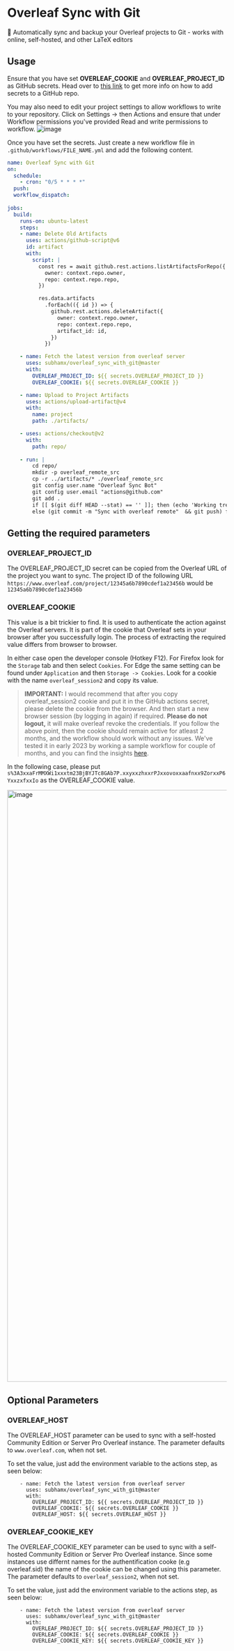 # Overleaf Sync with Git


🤖 Automatically sync and backup your Overleaf projects to Git - works with online, self-hosted, and other LaTeX editors


## Usage

Ensure that you have set **OVERLEAF_COOKIE** and **OVERLEAF_PROJECT_ID** as GitHub secrets. Head over to [this link](https://docs.github.com/en/actions/reference/encrypted-secrets#creating-encrypted-secrets-for-a-repository) to get more info on how to add secrets to a GitHub repo.

You may also need to edit your project settings to allow workflows to write to your repository. Click on Settings -> then Actions and ensure that under Workflow permissions you've provided Read and write permissions to workflow.
![image](https://github.com/MattHeffNT/overleaf_sync_with_git/assets/43654114/a1a7203c-3ff4-4712-ba3e-d32df0605b50)


Once you have set the secrets. Just create a new workflow file in `.github/workflows/FILE_NAME.yml` and add the following content.
```yaml
name: Overleaf Sync with Git
on:
  schedule:
    - cron: "0/5 * * * *"
  push:
  workflow_dispatch:
      
jobs:
  build:
    runs-on: ubuntu-latest
    steps:
    - name: Delete Old Artifacts
      uses: actions/github-script@v6
      id: artifact
      with:
        script: |
          const res = await github.rest.actions.listArtifactsForRepo({
            owner: context.repo.owner,
            repo: context.repo.repo,
          })

          res.data.artifacts
            .forEach(({ id }) => {
              github.rest.actions.deleteArtifact({
                owner: context.repo.owner,
                repo: context.repo.repo,
                artifact_id: id,
              })
            })

    - name: Fetch the latest version from overleaf server
      uses: subhamx/overleaf_sync_with_git@master
      with:
        OVERLEAF_PROJECT_ID: ${{ secrets.OVERLEAF_PROJECT_ID }}
        OVERLEAF_COOKIE: ${{ secrets.OVERLEAF_COOKIE }}

    - name: Upload to Project Artifacts
      uses: actions/upload-artifact@v4
      with:
        name: project
        path: ./artifacts/

    - uses: actions/checkout@v2
      with:
        path: repo/
    
    - run: |
        cd repo/
        mkdir -p overleaf_remote_src
        cp -r ../artifacts/* ./overleaf_remote_src
        git config user.name "Overleaf Sync Bot"
        git config user.email "actions@github.com"
        git add .
        if [[ $(git diff HEAD --stat) == '' ]]; then (echo 'Working tree is clean') 
        else (git commit -m "Sync with overleaf remote"  && git push) fi
```

## Getting the required parameters
### OVERLEAF_PROJECT_ID
The OVERLEAF_PROJECT_ID secret can be copied from the Overleaf URL of the project you want to sync.
The project ID of the following URL ```https://www.overleaf.com/project/12345a6b7890cdef1a23456b``` would be ```12345a6b7890cdef1a23456b```

### OVERLEAF_COOKIE
This value is a bit trickier to find. It is used to authenticate the action against the Overleaf servers. It is part of the cookie that Overleaf sets in your browser after you successfully login. The process of extracting the required value differs from browser to browser.

In either case open the developer console (Hotkey F12). For Firefox look for the ```Storage``` tab and then select ```Cookies```. For Edge the same setting can be found under ```Application``` and then ```Storage -> Cookies```.
Look for a cookie with the name ```overleaf_session2``` and copy its value.

> **IMPORTANT:** I would recommend that after you copy overleaf_session2 cookie and put it in the GitHub actions secret, please delete the cookie from the browser. And then start a new browser session (by logging in again) if required. **Please do not logout,** it will make overleaf revoke the credentials. If you follow the above point, then the cookie should remain active for atleast 2 months, and the workflow should work without any issues. We've tested it in early 2023 by working a sample workflow for couple of months, and you can find the insights [here](https://github.com/subhamX/overleaf_sync_with_git/pull/4#issuecomment-1355116634).

In the following case, please put `s%3A3xxaFrMMXWi1xxxtm23BjBYJTc8GAb7P.xxyxxzhxxrPJxxovoxxaafnxx9ZorxxP6YxxzxfxxIo` as the OVERLEAF_COOKIE value.

<img width="1357" alt="image" src="https://user-images.githubusercontent.com/43654114/219082856-5a235fe7-5884-4b2f-b176-52912dd863ae.png">


## Optional Parameters
### OVERLEAF_HOST
The OVERLEAF_HOST parameter can be used to sync with a self-hosted Community Edition or Server Pro Overleaf instance. The parameter defaults to `www.overleaf.com`, when not set.

To set the value, just add the environment variable to the actions step, as seen below:
```
    - name: Fetch the latest version from overleaf server
      uses: subhamx/overleaf_sync_with_git@master
      with:
        OVERLEAF_PROJECT_ID: ${{ secrets.OVERLEAF_PROJECT_ID }}
        OVERLEAF_COOKIE: ${{ secrets.OVERLEAF_COOKIE }}
        OVERLEAF_HOST: ${{ secrets.OVERLEAF_HOST }}
```

### OVERLEAF_COOKIE_KEY
The OVERLEAF_COOKIE_KEY parameter can be used to sync with a self-hosted Community Edition or Server Pro Overleaf instance. Since some instances use differnt names for the authentification cooke (e.g overleaf.sid) the name of the cookie can be changed using this parameter. The parameter defaults to `overleaf_session2`, when not set.

To set the value, just add the environment variable to the actions step, as seen below:
```
    - name: Fetch the latest version from overleaf server
      uses: subhamx/overleaf_sync_with_git@master
      with:
        OVERLEAF_PROJECT_ID: ${{ secrets.OVERLEAF_PROJECT_ID }}
        OVERLEAF_COOKIE: ${{ secrets.OVERLEAF_COOKIE }}
        OVERLEAF_COOKIE_KEY: ${{ secrets.OVERLEAF_COOKIE_KEY }}
```
